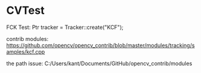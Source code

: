 # CVTest

FCK Test: Ptr<Tracker> tracker = Tracker::create("KCF");

contrib modules: https://github.com/opencv/opencv_contrib/blob/master/modules/tracking/samples/kcf.cpp

the path issue: C:/Users/kant/Documents/GitHub/opencv_contrib/modules


